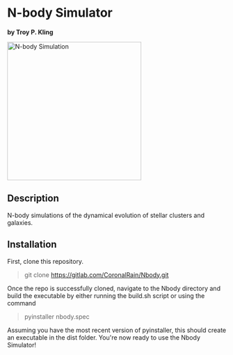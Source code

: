 # N-body Simulator

**by Troy P. Kling**

<img src="http://troykling.com/files/clusters_full.gif" alt="N-body Simulation" width="308" height="318">

## Description

N-body simulations of the dynamical evolution of stellar clusters and galaxies.

## Installation

First, clone this repository.

> git clone https://gitlab.com/CoronalRain/Nbody.git

Once the repo is successfully cloned, navigate to the Nbody directory and build the executable by either running the build.sh script or using the command

> pyinstaller nbody.spec

Assuming you have the most recent version of pyinstaller, this should create an executable in the dist folder. You're now ready to use the Nbody Simulator!
